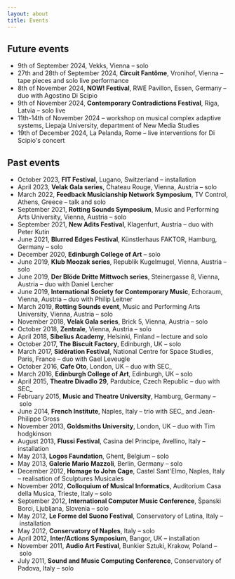```yaml
---
layout: about
title: Events
---
```


## Future events

- 9th of September 2024, Vekks, Vienna – solo
- 27th and 28th of September 2024, **Circuit Fantôme**, Vronihof, Vienna – tape pieces and solo live performance
- 8th of November 2024, **NOW! Festival**, RWE Pavillon, Essen, Germany – duo with Agostino Di Scipio
- 9th of November 2024, **Contemporary Contradictions Festival**, Riga, Latvia – solo live
- 11th-14th of November 2024 – workshop on musical complex adaptive systems, Liepaja University, department of New Media Studies
- 19th of December 2024, La Pelanda, Rome – live interventions for Di Scipio's concert

## Past events

- October 2023, **FIT Festival**, Lugano, Switzerland – installation 
- April 2023, **Velak Gala series**, Chateau Rouge, Vienna, Austria – solo
- March 2022, **Feedback Musicianship Network Symposium**, TV Control, Athens, Greece – talk and solo
- September 2021, **Rotting Sounds Symposium**, Music and Performing Arts University, Vienna, Austria – solo
- September 2021, **New Adits Festival**, Klagenfurt, Austria – duo with Peter Kutin
- June 2021, **Blurred Edges Festival**, Künstlerhaus FAKTOR, Hamburg, Germany – solo
- December 2020, **Edinburgh College of Art** – solo
- June 2019, **Klub Moozak series**, Republik Kugelmugel, Vienna, Austria – solo
- June 2019, **Der Blöde Dritte Mittwoch series**, Steinergasse 8, Vienna, Austria – duo with Daniel Lercher
- June 2019, **International Society for Contemporary Music**, Echoraum, Vienna, Austria – duo with Philip Leitner
- March 2019, **Rotting Sounds event**, Music and Performing Arts University, Vienna, Austria – solo
- November 2018, **Velak Gala series**, Brick 5, Vienna, Austria – solo
- October 2018, **Zentrale**, Vienna, Austria – solo
- April 2018, **Sibelius Academy**, Helsinki, Finland – lecture and solo
- October 2017, **The Biscuit Factory**, Edinburgh, UK – solo
- March 2017, **Sidération Festival**, National Centre for Space Studies, Paris, France – duo with Gael Leveugle
- October 2016, **Cafe Oto**, London, UK – duo with SEC_
- March 2016, **Edinburgh College of Art**, Edinburgh, UK – solo
- April 2015, **Theatre Divadlo 29**, Pardubice, Czech Republic – duo with SEC_
- February 2015, **Music and Theatre University**, Hamburg, Germany – solo
- June 2014, **French Institute**, Naples, Italy – trio with SEC_ and Jean-Philippe Gross
- November 2013, **Goldsmiths University**, London, UK – duo with Tim hodgkinson
- August 2013, **Flussi Festival**, Casina del Principe, Avellino, Italy – installation
- May 2013, **Logos Faundation**, Ghent, Belgium – solo
- May 2013, **Galerie Mario Mazzoli**, Berlin, Germany – solo
- December 2012, **Homage to John Cage**, Castel Sant'Elmo, Naples, Italy – realisation of Sculptures Musicales
- November 2012, **Colloquium of Musical Informatics**, Auditorium Casa della Musica, Trieste, Italy – solo
- September 2012, **International Computer Music Conference**, Španski Borci, Ljubljana, Slovenia – solo
- May 2012, **Le Forme del Suono Festival**, Conservatory of Latina, Italy – installation
- May 2012, **Conservatory of Naples**, Italy – solo
- April 2012, **Inter/Actions Symposium**, Bangor, UK – installation
- November 2011, **Audio Art Festival**, Bunkier Sztuki, Krakow, Poland – solo
- July 2011, **Sound and Music Computing Conference**, Conservatory of Padova, Italy – solo
